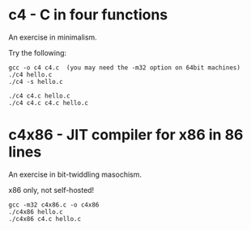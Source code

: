 c4 - C in four functions
========================

An exercise in minimalism.

Try the following:

    gcc -o c4 c4.c  (you may need the -m32 option on 64bit machines)
    ./c4 hello.c
    ./c4 -s hello.c
    
    ./c4 c4.c hello.c
    ./c4 c4.c c4.c hello.c


c4x86 - JIT compiler for x86 in 86 lines
========================================

An exercise in bit-twiddling masochism.

x86 only, not self-hosted!

    gcc -m32 c4x86.c -o c4x86
    ./c4x86 hello.c
    ./c4x86 c4.c hello.c
